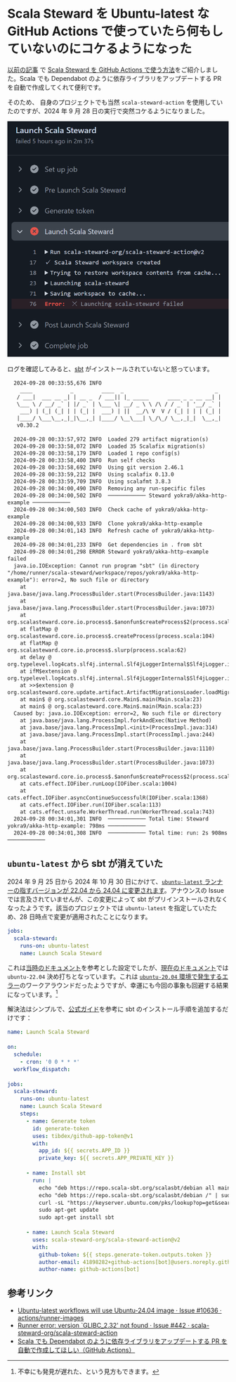 # Scala Steward を Ubuntu-latest な GitHub Actions で使っていたら何もしていないのにコケるようになった

[以前の記事](https://qiita.com/yokra9/items/5d80a9397951091ed637) で [Scala Steward を GitHub Actions で使う方法](https://qiita.com/yokra9/items/5d80a9397951091ed637#scala-steward-%E3%82%92-github-actions-%E3%81%A7%E4%BD%BF%E3%81%86)をご紹介しました。Scala でも Dependabot のように依存ライブラリをアップデートする PR を自動で作成してくれて便利です。

そのため、 自身のプロジェクトでも当然 `scala-steward-action` を使用していたのですが、2024 年 9 月 28 日の実行で突然コケるようになりました。

![Failed to launch Scala Steward](img/failedToLaunchScalaSteward.png)

ログを確認してみると、[sbt](https://www.scala-sbt.org/) がインストールされていないと怒っています。

```log
  2024-09-28 00:33:55,676 INFO   
    ____            _         ____  _                             _
   / ___|  ___ __ _| | __ _  / ___|| |_ _____      ____ _ _ __ __| |
   \___ \ / __/ _` | |/ _` | \___ \| __/ _ \ \ /\ / / _` | '__/ _` |
    ___) | (_| (_| | | (_| |  ___) | ||  __/\ V  V / (_| | | | (_| |
   |____/ \___\__,_|_|\__,_| |____/ \__\___| \_/\_/ \__,_|_|  \__,_|
   v0.30.2
   
  2024-09-28 00:33:57,972 INFO  Loaded 279 artifact migration(s)
  2024-09-28 00:33:58,072 INFO  Loaded 35 Scalafix migration(s)
  2024-09-28 00:33:58,179 INFO  Loaded 1 repo config(s)
  2024-09-28 00:33:58,400 INFO  Run self checks
  2024-09-28 00:33:58,692 INFO  Using git version 2.46.1
  2024-09-28 00:33:59,212 INFO  Using scalafix 0.13.0
  2024-09-28 00:33:59,709 INFO  Using scalafmt 3.8.3
  2024-09-28 00:34:00,490 INFO  Removing any run-specific files
  2024-09-28 00:34:00,502 INFO  ──────────── Steward yokra9/akka-http-example ────────────
  2024-09-28 00:34:00,503 INFO  Check cache of yokra9/akka-http-example
  2024-09-28 00:34:00,933 INFO  Clone yokra9/akka-http-example
  2024-09-28 00:34:01,143 INFO  Refresh cache of yokra9/akka-http-example
  2024-09-28 00:34:01,233 INFO  Get dependencies in . from sbt
  2024-09-28 00:34:01,298 ERROR Steward yokra9/akka-http-example failed
  java.io.IOException: Cannot run program "sbt" (in directory "/home/runner/scala-steward/workspace/repos/yokra9/akka-http-example"): error=2, No such file or directory
    at java.base/java.lang.ProcessBuilder.start(ProcessBuilder.java:1143)
    at java.base/java.lang.ProcessBuilder.start(ProcessBuilder.java:1073)
    at org.scalasteward.core.io.process$.$anonfun$createProcess$2(process.scala:106)
    at flatMap @ org.scalasteward.core.io.process$.createProcess(process.scala:104)
    at flatMap @ org.scalasteward.core.io.process$.slurp(process.scala:62)
    at delay @ org.typelevel.log4cats.slf4j.internal.Slf4jLoggerInternal$Slf4jLogger.isDebugEnabled(Slf4jLoggerInternal.scala:73)
    at ifM$extension @ org.typelevel.log4cats.slf4j.internal.Slf4jLoggerInternal$Slf4jLogger.info(Slf4jLoggerInternal.scala:99)
    at >>$extension @ org.scalasteward.core.update.artifact.ArtifactMigrationsLoader.loadMigrations(ArtifactMigrationsLoader.scala:45)
    at main$ @ org.scalasteward.core.Main$.main(Main.scala:23)
    at main$ @ org.scalasteward.core.Main$.main(Main.scala:23)
  Caused by: java.io.IOException: error=2, No such file or directory
    at java.base/java.lang.ProcessImpl.forkAndExec(Native Method)
    at java.base/java.lang.ProcessImpl.<init>(ProcessImpl.java:314)
    at java.base/java.lang.ProcessImpl.start(ProcessImpl.java:244)
    at java.base/java.lang.ProcessBuilder.start(ProcessBuilder.java:1110)
    at java.base/java.lang.ProcessBuilder.start(ProcessBuilder.java:1073)
    at org.scalasteward.core.io.process$.$anonfun$createProcess$2(process.scala:106)
    at cats.effect.IOFiber.runLoop(IOFiber.scala:1004)
    at cats.effect.IOFiber.asyncContinueSuccessfulR(IOFiber.scala:1368)
    at cats.effect.IOFiber.run(IOFiber.scala:113)
    at cats.effect.unsafe.WorkerThread.run(WorkerThread.scala:743)
  2024-09-28 00:34:01,301 INFO  ──────────── Total time: Steward yokra9/akka-http-example: 798ms ────────────
  2024-09-28 00:34:01,308 INFO  ──────────── Total time: run: 2s 908ms ────────────
```

## `ubuntu-latest` から sbt が消えていた

2024 年 9 月 25 日から 2024 年 10 月 30 日にかけて、[`ubuntu-latest` ランナーの指すバージョンが 22.04 から 24.04 に変更されます](https://github.com/actions/runner-images/issues/10636)。アナウンスの Issue では言及されていませんが、この変更によって sbt がプリインストールされなくなったようです。該当のプロジェクトでは `ubuntu-latest` を指定していたため、28 日時点で変更が適用されたことになります。

```yml:.github/workflows/DependencyUpdate.yml
jobs:
  scala-steward:
    runs-on: ubuntu-latest
    name: Launch Scala Steward
```

これは[当時のドキュメント](https://github.com/scala-steward-org/scala-steward-action/blob/8f8b9946a3d5639fc2c09ccf1cf6395ceb003e98/README.md)を参考とした設定でしたが、[現在のドキュメント](https://github.com/scala-steward-org/scala-steward-action/blob/29f3605dc74127ab3a2c984253e767e841c240fa/README.md)では `ubuntu-22.04` 決め打ちとなっています。これは [`ubuntu-20.04` 環境で発生するエラー](https://github.com/scala-steward-org/scala-steward-action/issues/442#issuecomment-1361062303)のワークアラウンドだったようですが、幸運にも今回の事象も回避する結果になっています。[^1]

[^1]: 不幸にも発見が遅れた、という見方もできます。

解決法はシンプルで、[公式ガイド](https://www.scala-sbt.org/download/)を参考に sbt のインストール手順を追加するだけです：

```yml:.github/workflows/DependencyUpdate.yml
name: Launch Scala Steward

on:
  schedule:
    - cron: '0 0 * * *'
  workflow_dispatch:

jobs:
  scala-steward:
    runs-on: ubuntu-latest
    name: Launch Scala Steward
    steps:
      - name: Generate token
        id: generate-token
        uses: tibdex/github-app-token@v1
        with:
          app_id: ${{ secrets.APP_ID }}
          private_key: ${{ secrets.APP_PRIVATE_KEY }}

      - name: Install sbt
        run: |
          echo "deb https://repo.scala-sbt.org/scalasbt/debian all main" | sudo tee /etc/apt/sources.list.d/sbt.list
          echo "deb https://repo.scala-sbt.org/scalasbt/debian /" | sudo tee /etc/apt/sources.list.d/sbt_old.list
          curl -sL "https://keyserver.ubuntu.com/pks/lookup?op=get&search=0x2EE0EA64E40A89B84B2DF73499E82A75642AC823" | sudo apt-key add
          sudo apt-get update
          sudo apt-get install sbt

      - name: Launch Scala Steward
        uses: scala-steward-org/scala-steward-action@v2
        with:
          github-token: ${{ steps.generate-token.outputs.token }}
          author-email: 41898282+github-actions[bot]@users.noreply.github.com
          author-name: github-actions[bot]
```

## 参考リンク

* [Ubuntu-latest workflows will use Ubuntu-24.04 image · Issue #10636 · actions/runner-images](https://github.com/actions/runner-images/issues/10636)
* [Runner error: version `GLIBC_2.32' not found · Issue #442 · scala-steward-org/scala-steward-action](https://github.com/scala-steward-org/scala-steward-action/issues/442)
* [Scala でも Dependabot のように依存ライブラリをアップデートする PR を自動で作成してほしい（GitHub Actions）](https://qiita.com/yokra9/items/5d80a9397951091ed637)
